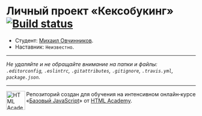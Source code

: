 # Личный проект «Кексобукинг» [![Build status][travis-image]][travis-url]

* Студент: [Михаил Овчинников](https://up.htmlacademy.ru/javascript/11/user/53350).
* Наставник: `Неизвестно`.

---

_Не удаляйте и не обращайте внимание на папки и файлы:_<br>
_`.editorconfig`, `.eslintrc`, `.gitattributes`, `.gitignore`, `.travis.yml`, `package.json`._

---

<a href="https://htmlacademy.ru/intensive/javascript"><img align="left" width="50" height="50" title="HTML Academy" src="https://up.htmlacademy.ru/static/img/intensive/javascript/logo-for-github.svg"></a>

Репозиторий создан для обучения на интенсивном онлайн‑курсе «[Базовый JavaScript](https://htmlacademy.ru/intensive/javascript)» от [HTML Academy](https://htmlacademy.ru).

[travis-image]: https://travis-ci.org/htmlacademy-javascript/53350-keksobooking.svg?branch=master
[travis-url]: https://travis-ci.org/htmlacademy-javascript/53350-keksobooking
